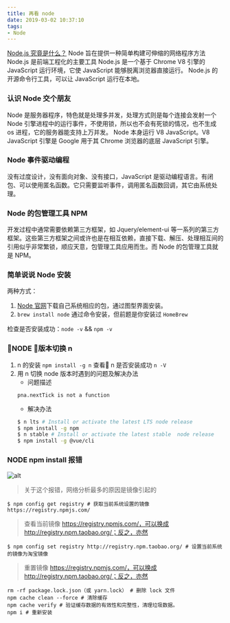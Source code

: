 ```yaml
---
title: 再看 node
date: 2019-03-02 10:37:10
tags:
- Node
---
```

[Node.js 究竟是什么？](https://www.ibm.com/developerworks/cn/opensource/os-nodejs/)
Node 旨在提供一种简单构建可伸缩的网络程序方法
Node.js 是前端工程化的主要工具
Node.js 是一个基于 Chrome V8 引擎的 JavaScript 运行环境，它使 JavaScript 能够脱离浏览器直接运行。
Node.js 的开源命令行工具，可以让 JavaScript 运行在本地。
### 认识 Node 交个朋友
Node 是服务器程序，特色就是处理多并发，处理方式则是每个连接会发射一个 Node 引擎进程中的运行事件，不使用锁，所以也不会有死锁的情况，也不生成 os 进程，它的服务器能支持上万并发。
Node 本身运行 V8 JavaScript。V8 JavaScript 引擎是 Google 用于其 Chrome 浏览器的底层 JavaScript 引擎。
### Node 事件驱动编程
没有过度设计，没有面向对象、没有接口，JavaScript 是驱动编程语言。有闭包、可以使用匿名函数。它只需要监听事件，调用匿名函数回调，其它由系统处理。
### Node 的包管理工具 NPM
开发过程中通常需要依赖第三方框架，如 Jquery/element-ui 等一系列的第三方框架。这些第三方框架之间或许也是在相互依赖，直接下载、解压、处理相互间的引用似乎非常繁锁，顺应天意，包管理工具应用而生。而 Node 的包管理工具就是 NPM。
### 简单说说 Node 安装
两种方式：
1.  [Node 官网](http://nodejs.cn/download/)下载自己系统相应的包，通过图型界面安装。
2.  `brew install node` 通过命令安装，但前题是你安装过 `HomeBrew`

检查是否安装成功：`node -v` && `npm -v`
### NODE 版本切换 n
1.  n 的安装 `npm install -g n`
    查看 n 是否安装成功 `n -V`
2.  用 n 切换 node 版本时遇到的问题及解决办法
    * 问题描述
    ```
    pna.nextTick is not a function
    ```
    * 解决办法
    ```bash
    $ n lts # Install or activate the latest LTS node release
    $ npm install -g npm
    $ n stable # Install or activate the latest stable  node release
    $ npm install -g @vue/cli
    ```

### NODE npm install 报错
![alt](/images/node/node_error_decies.png)
> 关于这个报错，网络分析最多的原因是镜像引起的

```
$ npm config get registry # 获取当前系统设置的镜像
https://registry.npmjs.com/
```
> 查看当前镜像 https://registry.npmjs.com/，可以换成 http://registry.npm.taobao.org/；反之，亦然

```
$ npm config set registry http://registry.npm.taobao.org/ # 设置当前系统的镜像为淘宝镜像
```

> 重置镜像 https://registry.npmjs.com/，可以换成 http://registry.npm.taobao.org/；反之，亦然

```
rm -rf package.lock.json（或 yarn.lock） # 删除 lock 文件
npm cache clean --force # 清除缓存
npm cache verify # 验证缓存数据的有效性和完整性，清理垃圾数据。
npm i # 重新安装
```
